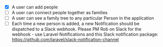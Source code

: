 - [x] A user can add people
- [ ] A user can connect people together as families
- [ ] A user can see a family tree to any particular Person in the application
- [ ] Each time a new person is added, a new Notification should be dispatched to a Slack webhook. Please PM Rob on Slack for the webhook - use Laravel Notifications and this Slack notification package: https://github.com/laravel/slack-notification-channel
